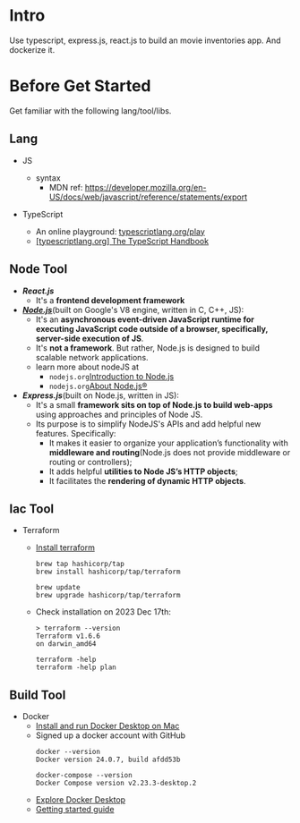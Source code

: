 # Intro

Use typescript, express.js, react.js to build an movie inventories app. And dockerize it. 

# Before Get Started

Get familiar with the following lang/tool/libs.

## Lang

- JS 
  - syntax
    - MDN ref: https://developer.mozilla.org/en-US/docs/web/javascript/reference/statements/export 

- TypeScript
  - An online playground: [typescriptlang.org/play](https://www.typescriptlang.org/play)
  - [[typescriptlang.org] The TypeScript Handbook](https://www.typescriptlang.org/docs/handbook/intro.html)

## Node Tool

- ___React.js___  
  - It's a __frontend development framework__
- ___[Node.js](https://nodejs.org/en/about)___(built on Google's V8 engine, written in C, C++, JS): 
  - It's an __asynchronous event-driven JavaScript runtime for executing JavaScript code outside of a browser, specifically, server-side execution of JS__. 
  - It's __not a framework__. But rather, Node.js is designed to build scalable network applications. 
  - learn more about nodeJS at 
    - `nodejs.org`[Introduction to Node.js](https://nodejs.org/en/learn/getting-started/introduction-to-nodejs)
    - `nodejs.org`[About Node.js®](https://nodejs.org/en/about)
- ___Express.js___(built on Node.js, written in JS): 
  - It's a small __framework sits on top of Node.js to build web-apps__ using approaches and principles of Node JS. 
  - Its purpose is to simplify NodeJS's APIs and add helpful new features. Specifically:
    -  It makes it easier to organize your application’s functionality with __middleware and routing__(Node.js does not provide middleware or routing or controllers); 
    -  It adds helpful __utilities to Node JS’s HTTP objects__; 
    -  It facilitates the __rendering of dynamic HTTP objects__.

## Iac Tool

- Terraform
  - [Install terraform](https://developer.hashicorp.com/terraform/tutorials/docker-get-started/install-cli)
    ```
    brew tap hashicorp/tap
    brew install hashicorp/tap/terraform

    brew update
    brew upgrade hashicorp/tap/terraform
    ```
  - Check installation on 2023 Dec 17th:
    ```
    > terraform --version
    Terraform v1.6.6
    on darwin_amd64
    ```

    ```
    terraform -help
    terraform -help plan
    ```


## Build Tool

- Docker
  - [Install and run Docker Desktop on Mac](https://docs.docker.com/desktop/install/mac-install/#install-and-run-docker-desktop-on-mac)
  - Signed up a docker account with GitHub
    ```
    docker --version
    Docker version 24.0.7, build afdd53b
    ```
    ```
    docker-compose --version
    Docker Compose version v2.23.3-desktop.2
    ```
  - [Explore Docker Desktop](https://docs.docker.com/desktop/use-desktop/)
  - [Getting started guide](https://docs.docker.com/get-started/)



